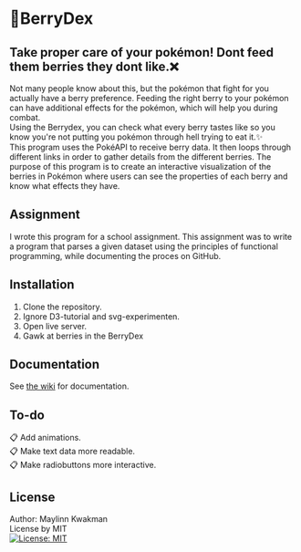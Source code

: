 # :grapes:BerryDex

## Take proper care of your pokémon! Dont feed them berries they dont like.:x:
Not many people know about this, but the pokémon that fight for you actually have a berry preference. Feeding the right berry to your pokémon can have additional effects for the pokémon, which will help you during combat.  
Using the Berrydex, you can check what every berry tastes like so you know you're not putting you pokémon through hell trying to eat it.:sparkles:  
This program uses the PokéAPI to receive berry data. It then loops through different links in order to gather details from the different berries. The purpose of this program is to create an interactive visualization of the berries in Pokémon where users can see the properties of each berry and know what effects they have.

## Assignment
I wrote this program for a school assignment. This assignment was to write a program that parses a given dataset using the principles of functional programming, while documenting the proces on GitHub.  

## Installation
1. Clone the repository.
2. Ignore D3-tutorial and svg-experimenten.
3. Open live server.
4. Gawk at berries in the BerryDex

## Documentation
See [the wiki](https://github.com/MaylinnK/Frontend-Data/wiki) for documentation.

## To-do
:clipboard: Add animations.  
:clipboard: Make text data more readable.  
:clipboard: Make radiobuttons more interactive.

## License
Author: Maylinn Kwakman  
License by MIT  
[![License: MIT](https://img.shields.io/badge/License-MIT-yellow.svg)](https://opensource.org/licenses/MIT)  
